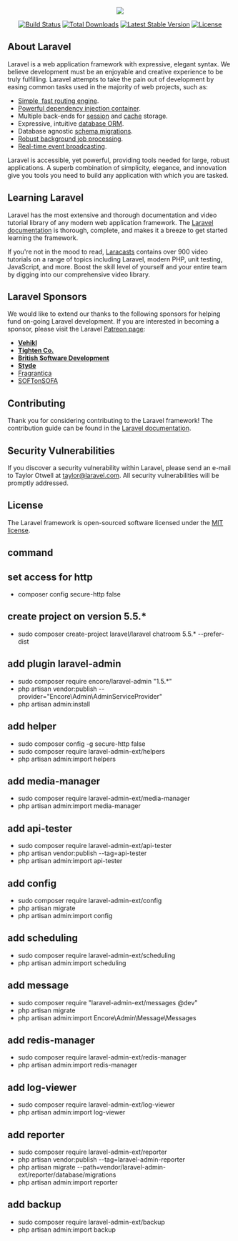 <p align="center"><img src="https://laravel.com/assets/img/components/logo-laravel.svg"></p>

<p align="center">
<a href="https://travis-ci.org/laravel/framework"><img src="https://travis-ci.org/laravel/framework.svg" alt="Build Status"></a>
<a href="https://packagist.org/packages/laravel/framework"><img src="https://poser.pugx.org/laravel/framework/d/total.svg" alt="Total Downloads"></a>
<a href="https://packagist.org/packages/laravel/framework"><img src="https://poser.pugx.org/laravel/framework/v/stable.svg" alt="Latest Stable Version"></a>
<a href="https://packagist.org/packages/laravel/framework"><img src="https://poser.pugx.org/laravel/framework/license.svg" alt="License"></a>
</p>

## About Laravel

Laravel is a web application framework with expressive, elegant syntax. We believe development must be an enjoyable and creative experience to be truly fulfilling. Laravel attempts to take the pain out of development by easing common tasks used in the majority of web projects, such as:

- [Simple, fast routing engine](https://laravel.com/docs/routing).
- [Powerful dependency injection container](https://laravel.com/docs/container).
- Multiple back-ends for [session](https://laravel.com/docs/session) and [cache](https://laravel.com/docs/cache) storage.
- Expressive, intuitive [database ORM](https://laravel.com/docs/eloquent).
- Database agnostic [schema migrations](https://laravel.com/docs/migrations).
- [Robust background job processing](https://laravel.com/docs/queues).
- [Real-time event broadcasting](https://laravel.com/docs/broadcasting).

Laravel is accessible, yet powerful, providing tools needed for large, robust applications. A superb combination of simplicity, elegance, and innovation give you tools you need to build any application with which you are tasked.

## Learning Laravel

Laravel has the most extensive and thorough documentation and video tutorial library of any modern web application framework. The [Laravel documentation](https://laravel.com/docs) is thorough, complete, and makes it a breeze to get started learning the framework.

If you're not in the mood to read, [Laracasts](https://laracasts.com) contains over 900 video tutorials on a range of topics including Laravel, modern PHP, unit testing, JavaScript, and more. Boost the skill level of yourself and your entire team by digging into our comprehensive video library.

## Laravel Sponsors

We would like to extend our thanks to the following sponsors for helping fund on-going Laravel development. If you are interested in becoming a sponsor, please visit the Laravel [Patreon page](http://patreon.com/taylorotwell):

- **[Vehikl](http://vehikl.com)**
- **[Tighten Co.](https://tighten.co)**
- **[British Software Development](https://www.britishsoftware.co)**
- **[Styde](https://styde.net)**
- [Fragrantica](https://www.fragrantica.com)
- [SOFTonSOFA](https://softonsofa.com/)

## Contributing

Thank you for considering contributing to the Laravel framework! The contribution guide can be found in the [Laravel documentation](http://laravel.com/docs/contributions).

## Security Vulnerabilities

If you discover a security vulnerability within Laravel, please send an e-mail to Taylor Otwell at taylor@laravel.com. All security vulnerabilities will be promptly addressed.

## License

The Laravel framework is open-sourced software licensed under the [MIT license](http://opensource.org/licenses/MIT).

## command

## set access for http
- composer config secure-http false 

## create project on version 5.5.*
- sudo composer create-project laravel/laravel chatroom 5.5.* --prefer-dist

## add plugin laravel-admin
- sudo composer require encore/laravel-admin "1.5.*"
- php artisan vendor:publish --provider="Encore\Admin\AdminServiceProvider"
- php artisan admin:install

## add helper
- sudo composer config -g secure-http false
- sudo composer require laravel-admin-ext/helpers
- php artisan admin:import helpers

## add media-manager
- sudo composer require laravel-admin-ext/media-manager
- php artisan admin:import media-manager

## add api-tester
- sudo composer require laravel-admin-ext/api-tester
- php artisan vendor:publish --tag=api-tester
- php artisan admin:import api-tester

## add config
- sudo composer require laravel-admin-ext/config
- php artisan migrate
- php artisan admin:import config

## add scheduling
- sudo composer require laravel-admin-ext/scheduling
- php artisan admin:import scheduling

## add message
- sudo composer require "laravel-admin-ext/messages @dev"
- php artisan migrate
- php artisan admin:import Encore\\Admin\\Message\\Messages

## add redis-manager
- sudo composer require laravel-admin-ext/redis-manager
- php artisan admin:import redis-manager

## add log-viewer
- sudo composer require laravel-admin-ext/log-viewer
- php artisan admin:import log-viewer

## add reporter
- sudo composer require laravel-admin-ext/reporter
- php artisan vendor:publish --tag=laravel-admin-reporter
- php artisan migrate --path=vendor/laravel-admin-ext/reporter/database/migrations
- php artisan admin:import reporter

## add backup
- sudo composer require laravel-admin-ext/backup
- php artisan admin:import backup
